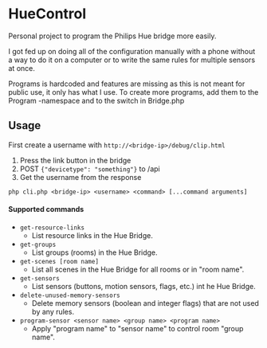 # HueControl
Personal project to program the Philips Hue bridge more easily.

I got fed up on doing all of the configuration manually with a phone without a way to do it on a computer
or to write the same rules for multiple sensors at once.

Programs is hardcoded and features are missing as this is not meant for public use, it only has what I use.
To create more programs, add them to the Program -namespace and to the switch in Bridge.php

## Usage
First create a username with `http://<bridge-ip>/debug/clip.html`
1. Press the link button in the bridge
2. POST `{"devicetype": "something"}` to /api
3. Get the username from the response

`php cli.php <bridge-ip> <username> <command> [...command arguments]`

#### Supported commands
- `get-resource-links`
  - List resource links in the Hue Bridge.
- `get-groups`
  - List groups (rooms) in the Hue Bridge.
- `get-scenes [room name]`
  - List all scenes in the Hue Bridge for all rooms or in "room name".
- `get-sensors`
  - List sensors (buttons, motion sensors, flags, etc.) int he Hue Bridge.
- `delete-unused-memory-sensors`
  - Delete memory sensors (boolean and integer flags) that are not used by any rules.
- `program-sensor <sensor name> <group name> <program name>`
  - Apply "program name" to "sensor name" to control room "group name".